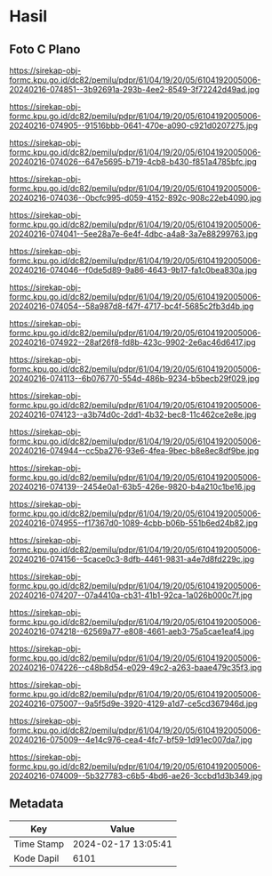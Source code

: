 # Hasil

## Foto C Plano

https://sirekap-obj-formc.kpu.go.id/dc82/pemilu/pdpr/61/04/19/20/05/6104192005006-20240216-074851--3b92691a-293b-4ee2-8549-3f72242d49ad.jpg

https://sirekap-obj-formc.kpu.go.id/dc82/pemilu/pdpr/61/04/19/20/05/6104192005006-20240216-074905--91516bbb-0641-470e-a090-c921d0207275.jpg

https://sirekap-obj-formc.kpu.go.id/dc82/pemilu/pdpr/61/04/19/20/05/6104192005006-20240216-074026--647e5695-b719-4cb8-b430-f851a4785bfc.jpg

https://sirekap-obj-formc.kpu.go.id/dc82/pemilu/pdpr/61/04/19/20/05/6104192005006-20240216-074036--0bcfc995-d059-4152-892c-908c22eb4090.jpg

https://sirekap-obj-formc.kpu.go.id/dc82/pemilu/pdpr/61/04/19/20/05/6104192005006-20240216-074041--5ee28a7e-6e4f-4dbc-a4a8-3a7e88299763.jpg

https://sirekap-obj-formc.kpu.go.id/dc82/pemilu/pdpr/61/04/19/20/05/6104192005006-20240216-074046--f0de5d89-9a86-4643-9b17-fa1c0bea830a.jpg

https://sirekap-obj-formc.kpu.go.id/dc82/pemilu/pdpr/61/04/19/20/05/6104192005006-20240216-074054--58a987d8-f47f-4717-bc4f-5685c2fb3d4b.jpg

https://sirekap-obj-formc.kpu.go.id/dc82/pemilu/pdpr/61/04/19/20/05/6104192005006-20240216-074922--28af26f8-fd8b-423c-9902-2e6ac46d6417.jpg

https://sirekap-obj-formc.kpu.go.id/dc82/pemilu/pdpr/61/04/19/20/05/6104192005006-20240216-074113--6b076770-554d-486b-9234-b5becb29f029.jpg

https://sirekap-obj-formc.kpu.go.id/dc82/pemilu/pdpr/61/04/19/20/05/6104192005006-20240216-074123--a3b74d0c-2dd1-4b32-bec8-11c462ce2e8e.jpg

https://sirekap-obj-formc.kpu.go.id/dc82/pemilu/pdpr/61/04/19/20/05/6104192005006-20240216-074944--cc5ba276-93e6-4fea-9bec-b8e8ec8df9be.jpg

https://sirekap-obj-formc.kpu.go.id/dc82/pemilu/pdpr/61/04/19/20/05/6104192005006-20240216-074139--2454e0a1-63b5-426e-9820-b4a210c1be16.jpg

https://sirekap-obj-formc.kpu.go.id/dc82/pemilu/pdpr/61/04/19/20/05/6104192005006-20240216-074955--f17367d0-1089-4cbb-b06b-551b6ed24b82.jpg

https://sirekap-obj-formc.kpu.go.id/dc82/pemilu/pdpr/61/04/19/20/05/6104192005006-20240216-074156--5cace0c3-8dfb-4461-9831-a4e7d8fd229c.jpg

https://sirekap-obj-formc.kpu.go.id/dc82/pemilu/pdpr/61/04/19/20/05/6104192005006-20240216-074207--07a4410a-cb31-41b1-92ca-1a026b000c7f.jpg

https://sirekap-obj-formc.kpu.go.id/dc82/pemilu/pdpr/61/04/19/20/05/6104192005006-20240216-074218--62569a77-e808-4661-aeb3-75a5cae1eaf4.jpg

https://sirekap-obj-formc.kpu.go.id/dc82/pemilu/pdpr/61/04/19/20/05/6104192005006-20240216-074226--c48b8d54-e029-49c2-a263-baae479c35f3.jpg

https://sirekap-obj-formc.kpu.go.id/dc82/pemilu/pdpr/61/04/19/20/05/6104192005006-20240216-075007--9a5f5d9e-3920-4129-a1d7-ce5cd367946d.jpg

https://sirekap-obj-formc.kpu.go.id/dc82/pemilu/pdpr/61/04/19/20/05/6104192005006-20240216-075009--4e14c976-cea4-4fc7-bf59-1d91ec007da7.jpg

https://sirekap-obj-formc.kpu.go.id/dc82/pemilu/pdpr/61/04/19/20/05/6104192005006-20240216-074009--5b327783-c6b5-4bd6-ae26-3ccbd1d3b349.jpg


## Metadata

| Key        | Value               |
| ---------- | ------------------- |
| Time Stamp | 2024-02-17 13:05:41 |
| Kode Dapil | 6101                |



